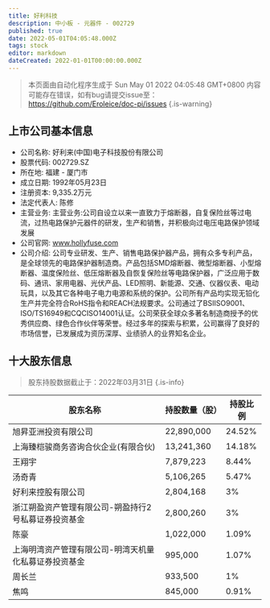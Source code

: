 ```yaml
---
title: 好利科技
description: 中小板 - 元器件 - 002729
published: true
date: 2022-05-01T04:05:48.000Z
tags: stock
editor: markdown
dateCreated: 2022-01-01T00:00:00.000Z
---
```


> 本页面由自动化程序生成于 Sun May 01 2022 04:05:48 GMT+0800
> 内容可能存在错误，如有bug请提交issue至：https://github.com/Eroleice/doc-pi/issues
{.is-warning}

## 上市公司基本信息
- 公司名称: 好利来(中国)电子科技股份有限公司
- 股票代码: 002729.SZ
- 所在地: 福建 - 厦门市
- 成立日期: 1992年05月23日
- 注册资本: 9,335.2万元
- 法定代表人: 陈修
- 主营业务: 主营业务:公司自设立以来一直致力于熔断器，自复保险丝等过电流，过热电路保护元器件的研发，生产和销售，并积极向过电压电路保护领域发展
- 公司官网: www.hollyfuse.com
- 公司介绍: 公司专业研发、生产、销售电路保护器产品，拥有众多专利产品，是全球领先的电路保护器制造商。产品包括SMD熔断器、微型熔断器、小型熔断器、温度保险丝、低压熔断器及自恢复保险丝等电路保护器，广泛应用于数码、通讯、家用电器、光伏产品、LED照明、新能源、交通、仪器仪表、电动玩具，以及其它各种电子电力电源和系统的保护。公司所有产品均实现无铅化生产并完全符合RoHS指令和REACH法规要求。公司通过了BSIISO9001、ISO/TS16949和CQCISO14001认证。公司荣获全球众多著名制造商授予的优秀供应商、绿色合作伙伴等荣誉。经过多年的探索与积累，公司赢得了良好的市场信誉，已发展成为资历深厚、业绩骄人的业界知名企业。


## 十大股东信息
> 股东持股数据截止于：2022年03月31日
{.is-info}

| 股东名称 | 持股数量（股） | 持股比例 |
| --- | --- | --- |
| 旭昇亚洲投资有限公司 | 22,890,000 | 24.52% |
| 上海臻桤骏商务咨询合伙企业(有限合伙) | 13,241,360 | 14.18% |
| 王翔宇 | 7,879,223 | 8.44% |
| 汤奇青 | 5,106,265 | 5.47% |
| 好利来控股有限公司 | 2,804,168 | 3% |
| 浙江朔盈资产管理有限公司-朔盈持行2号私募证券投资基金 | 2,800,260 | 3% |
| 陈豪 | 1,022,000 | 1.09% |
| 上海明湾资产管理有限公司-明湾天机量化私募证券投资基金 | 995,000 | 1.07% |
| 周长兰 | 933,500 | 1% |
| 焦鸣 | 845,000 | 0.91% |





